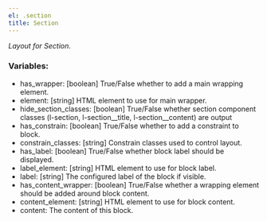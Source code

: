 ```yaml
---
el: .section
title: Section
---
```

_Layout for Section_.

### Variables:
* has_wrapper: [boolean] True/False whether to add a main wrapping element.
* element: [string] HTML element to use for main wrapper.
* hide_section_classes: [boolean]  True/False whether section component classes (l-section, l-section__title, l-section__content) are output
* has_constrain: [boolean] True/False whether to add a constraint to block.
* constrain_classes: [string] Constrain classes used to control layout.
* has_label: [boolean] True/False whether block label should be displayed.
* label_element: [string] HTML element to use for block label.
* label: [string] The configured label of the block if visible.
* has_content_wrapper: [boolean] True/False whether a wrapping element should be added around block content.
* content_element: [string] HTML element to use for block content.
* content:  The content of this block.

